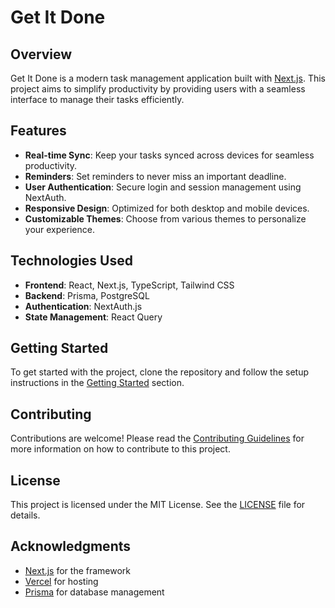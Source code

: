 # Get It Done

## Overview

Get It Done is a modern task management application built with [Next.js](https://nextjs.org). This project aims to simplify productivity by providing users with a seamless interface to manage their tasks efficiently. 

## Features

- **Real-time Sync**: Keep your tasks synced across devices for seamless productivity.
- **Reminders**: Set reminders to never miss an important deadline.
- **User Authentication**: Secure login and session management using NextAuth.
- **Responsive Design**: Optimized for both desktop and mobile devices.
- **Customizable Themes**: Choose from various themes to personalize your experience.

## Technologies Used

- **Frontend**: React, Next.js, TypeScript, Tailwind CSS
- **Backend**: Prisma, PostgreSQL
- **Authentication**: NextAuth.js
- **State Management**: React Query

## Getting Started

To get started with the project, clone the repository and follow the setup instructions in the [Getting Started](#) section.

## Contributing

Contributions are welcome! Please read the [Contributing Guidelines](#) for more information on how to contribute to this project.

## License

This project is licensed under the MIT License. See the [LICENSE](#) file for details.

## Acknowledgments

- [Next.js](https://nextjs.org) for the framework
- [Vercel](https://vercel.com) for hosting
- [Prisma](https://www.prisma.io) for database management

